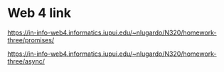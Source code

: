 # Web 4 link

https://in-info-web4.informatics.iupui.edu/~nlugardo/N320/homework-three/promises/

https://in-info-web4.informatics.iupui.edu/~nlugardo/N320/homework-three/async/